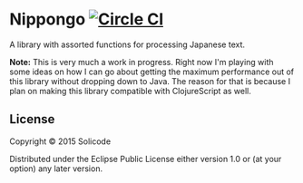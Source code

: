 Nippongo [![Circle CI](https://circleci.com/gh/solicode/nippongo.svg?style=svg)](https://circleci.com/gh/solicode/nippongo)
========

A library with assorted functions for processing Japanese text.

**Note:** This is very much a work in progress. Right now I'm playing with some ideas on how I can go about getting the maximum performance out of this library without dropping down to Java. The reason for that is because I plan on making this library compatible with ClojureScript as well.

License
-------

Copyright © 2015 Solicode

Distributed under the Eclipse Public License either version 1.0 or (at
your option) any later version.
